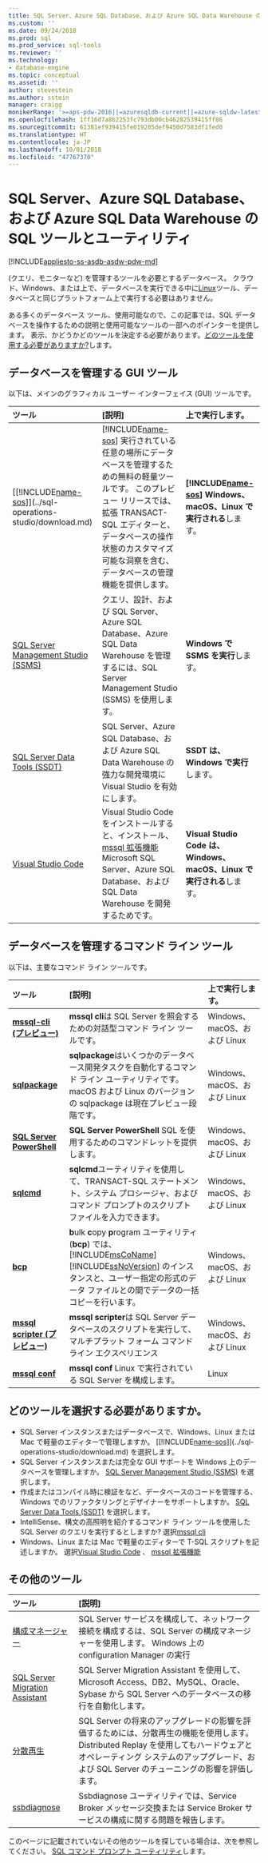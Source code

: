 ```yaml
---
title: SQL Server、Azure SQL Database、および Azure SQL Data Warehouse の SQL ツールとユーティリティ |Microsoft Docs
ms.custom: ''
ms.date: 09/24/2018
ms.prod: sql
ms.prod_service: sql-tools
ms.reviewer: ''
ms.technology:
- database-engine
ms.topic: conceptual
ms.assetid: ''
author: stevestein
ms.author: sstein
manager: craigg
monikerRange: '>=aps-pdw-2016||=azuresqldb-current||=azure-sqldw-latest||>=sql-server-2016||=sqlallproducts-allversions||>=sql-server-linux-2017'
ms.openlocfilehash: 1ff16d7a8b2253fc793db00cb46282539415ff86
ms.sourcegitcommit: 61381ef939415fe019285def9450d7583df1fed0
ms.translationtype: HT
ms.contentlocale: ja-JP
ms.lasthandoff: 10/01/2018
ms.locfileid: "47767370"
---
```

# <a name="sql-tools-and-utilities-for-sql-server-azure-sql-database-and-azure-sql-data-warehouse"></a>SQL Server、Azure SQL Database、および Azure SQL Data Warehouse の SQL ツールとユーティリティ
[!INCLUDE[appliesto-ss-asdb-asdw-pdw-md](../includes/appliesto-ss-asdb-asdw-pdw-md.md)]

(クエリ、モニターなど) を管理するツールを必要とするデータベース。 クラウド、Windows、または上で、データベースを実行できる中に[Linux](../linux/sql-server-linux-overview.md)ツール、データベースと同じプラットフォーム上で実行する必要はありません。 

ある多くのデータベース ツール、使用可能なので、この記事では、SQL データベースを操作するための説明と使用可能なツールの一部へのポインターを提供します。 表示、かどうかどのツールを決定する必要があります。[どのツールを使用する必要がありますか?](#which-tool-should-i-choose)します。


## <a name="gui-tools-to-manage-databases"></a>データベースを管理する GUI ツール  

以下は、メインのグラフィカル ユーザー インターフェイス (GUI) ツールです。

| ツール | [説明] | 上で実行します。 |
|:--|:--|:--|
| [[!INCLUDE[name-sos](../includes/name-sos.md)]](../sql-operations-studio/download.md) | [!INCLUDE[name-sos](../includes/name-sos-short.md)] 実行されている任意の場所にデータベースを管理するための無料の軽量ツールです。 このプレビュー リリースでは、拡張 TRANSACT-SQL エディターと、データベースの操作状態のカスタマイズ可能な洞察を含む、データベースの管理機能を提供します。 | **[!INCLUDE[name-sos](../includes/name-sos-short.md)] Windows、macOS、Linux で実行される**します。|
| [SQL Server Management Studio (SSMS)](../ssms/download-sql-server-management-studio-ssms.md) | クエリ、設計、および SQL Server、Azure SQL Database、Azure SQL Data Warehouse を管理するには、SQL Server Management Studio (SSMS) を使用します。 | **Windows で SSMS を実行**します。|
| [SQL Server Data Tools (SSDT)](../ssdt/download-sql-server-data-tools-ssdt.md) | SQL Server、Azure SQL Database、および Azure SQL Data Warehouse の強力な開発環境に Visual Studio を有効にします。| **SSDT は、Windows で実行**します。|
| [Visual Studio Code](https://code.visualstudio.com/)| Visual Studio Code をインストールすると、インストール、 [mssql 拡張機能](https://marketplace.visualstudio.com/items?itemName=ms-mssql.mssql)Microsoft SQL Server、Azure SQL Database、および SQL Data Warehouse を開発するためです。| **Visual Studio Code は、Windows、macOS、Linux で実行される**します。|


## <a name="command-line-tools-to-manage-databases"></a>データベースを管理するコマンド ライン ツール

以下は、主要なコマンド ライン ツールです。

| ツール | [説明] | 上で実行します。 |
|:--|:--|:--|
|[**mssql-cli (プレビュー)**](mssql-cli.md)|**mssql cli**は SQL Server を照会するための対話型コマンド ライン ツールです。 | Windows、macOS、および Linux|
| [**sqlpackage**](sqlpackage.md) |**sqlpackage**はいくつかのデータベース開発タスクを自動化するコマンド ライン ユーティリティです。 macOS および Linux のバージョンの sqlpackage は現在プレビュー段階です。 | Windows、macOS、および Linux|
|[**SQL Server PowerShell**](../powershell/sql-server-powershell.md)| **SQL Server PowerShell** SQL を使用するためのコマンドレットを提供します。| Windows、macOS、および Linux|
| [**sqlcmd**](sqlcmd-utility.md) |**sqlcmd**ユーティリティを使用して、TRANSACT-SQL ステートメント、システム プロシージャ、およびコマンド プロンプトのスクリプト ファイルを入力できます。 | Windows、macOS、および Linux|
|[**bcp**](../2014/tools/bcp-utility.md)|**b**ulk **c**opy **p**rogram ユーティリティ (**bcp**) では、[!INCLUDE[msCoName](../includes/msconame-md.md)] [!INCLUDE[ssNoVersion](../includes/ssnoversion-md.md)] のインスタンスと、ユーザー指定の形式のデータ ファイルとの間でデータの一括コピーを行います。|Windows、macOS、および Linux|
|[**mssql scripter (プレビュー)**](https://github.com/Microsoft/mssql-scripter)|**mssql scripter**は SQL Server データベースのスクリプトを実行して、マルチプラット フォーム コマンドライン エクスペリエンス|Windows、macOS、および Linux|
|[**mssql conf**](../linux/sql-server-linux-configure-mssql-conf.md)|**mssql conf** Linux で実行されている SQL Server を構成します。|Linux|



## <a name="which-tool-should-i-choose"></a>どのツールを選択する必要がありますか。

- SQL Server インスタンスまたはデータベースで、Windows、Linux または Mac で軽量のエディターで管理しますか。 [[!INCLUDE[name-sos](../includes/name-sos.md)]](../sql-operations-studio/download.md) を選択します。
- SQL Server インスタンスまたは完全な GUI サポートを Windows 上のデータベースを管理しますか。 [SQL Server Management Studio (SSMS)](../ssms/download-sql-server-management-studio-ssms.md) を選択します。
- 作成またはコンパイル時に検証をなど、データベースのコードを管理する、Windows でのリファクタリングとデザイナーをサポートしますか。 [SQL Server Data Tools (SSDT)](../ssdt/download-sql-server-data-tools-ssdt.md) を選択します。
- IntelliSense、構文の高照明を紹介するコマンド ライン ツールを使用した SQL Server のクエリを実行するとしますか? 選択[mssql cli](mssql-cli.md)
- Windows、Linux または Mac で軽量のエディターで T-SQL スクリプトを記述しますか。 選択[Visual Studio Code](https://code.visualstudio.com/) 、 [mssql 拡張機能](https://marketplace.visualstudio.com/items?itemName=ms-mssql.mssql)



## <a name="additional-tools"></a>その他のツール

| ツール | [説明] |
|:--|:--|
| [構成マネージャー](../tools/configuration-manager/sql-server-configuration-manager-help.md) | SQL Server サービスを構成して、ネットワーク接続を構成するは、SQL Server の構成マネージャーを使用します。 Windows 上の configuration Manager の実行|
| [SQL Server Migration Assistant](../ssma/sql-server-migration-assistant.md) | SQL Server Migration Assistant を使用して、Microsoft Access、DB2、MySQL、Oracle、Sybase から SQL Server へのデータベースの移行を自動化します。|
| [分散再生](../tools/distributed-replay/install-distributed-replay-overview.md) | SQL Server の将来のアップグレードの影響を評価するためには、分散再生の機能を使用します。 Distributed Replay を使用してもハードウェアとオペレーティング システムのアップグレード、および SQL Server のチューニングの影響を評価します。 |
| [ssbdiagnose](../tools/ssbdiagnose/ssbdiagnose-utility-service-broker.md) | Ssbdiagnose ユーティリティでは、Service Broker メッセージ交換または Service Broker サービスの構成に関する問題を報告します。 |

このページに記載されていないその他のツールを探している場合は、次を参照してください。 [SQL コマンド プロンプト ユーティリティ](command-prompt-utility-reference-database-engine.md)します。

